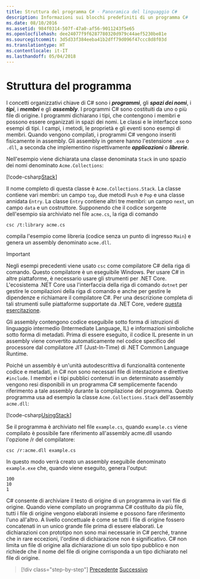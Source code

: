```yaml
---
title: Struttura del programma C# - Panoramica del linguaggio C#
description: Informazioni sui blocchi predefiniti di un programma C#
ms.date: 08/10/2016
ms.assetid: 984f0314-507f-47a0-af56-9011243f5e65
ms.openlocfilehash: dee24077f9f6287780320d979c44aef5230be81e
ms.sourcegitcommit: 3d5d33f384eeba41b2dff79d096f47ccc8d8f03d
ms.translationtype: HT
ms.contentlocale: it-IT
ms.lasthandoff: 05/04/2018
---
```

# <a name="program-structure"></a>Struttura del programma

I concetti organizzativi chiave di C# sono i ***programmi***, gli ***spazi dei nomi***, i ***tipi***, i ***membri*** e gli ***assembly***. I programmi C# sono costituiti da uno o più file di origine. I programmi dichiarano i tipi, che contengono i membri e possono essere organizzati in spazi dei nomi. Le classi e le interfacce sono esempi di tipi. I campi, i metodi, le proprietà e gli eventi sono esempi di membri. Quando vengono compilati, i programmi C# vengono inseriti fisicamente in assembly. Gli assembly in genere hanno l'estensione `.exe` o `.dll`, a seconda che implementino rispettivamente ***applicazioni*** o ***librerie***.

Nell'esempio viene dichiarata una classe denominata `Stack` in uno spazio dei nomi denominato `Acme.Collections`:

[!code-csharp[Stack](../../../samples/snippets/csharp/tour/program-structure/program.cs#L1-L34)]

Il nome completo di questa classe è `Acme.Collections.Stack`. La classe contiene vari membri: un campo `top`, due metodi `Push` e `Pop` e una classe annidata `Entry`. La classe `Entry` contiene altri tre membri: un campo `next`, un campo `data` e un costruttore. Supponendo che il codice sorgente dell'esempio sia archiviato nel file `acme.cs`, la riga di comando

```
csc /t:library acme.cs
```

compila l'esempio come libreria (codice senza un punto di ingresso `Main`) e genera un assembly denominato `acme.dll`.

> [!IMPORTANT]
> Negli esempi precedenti viene usato `csc` come compilatore C# della riga di comando. Questo compilatore è un eseguibile Windows. Per usare C# in altre piattaforme, è necessario usare gli strumenti per .NET Core. L'ecosistema .NET Core usa l'interfaccia della riga di comando `dotnet` per gestire le compilazioni della riga di comando e anche per gestire le dipendenze e richiamare il compilatore C#. Per una descrizione completa di tali strumenti sulle piattaforme supportate da .NET Core, vedere [questa esercitazione](../../core/tutorials/using-with-xplat-cli.md).

Gli assembly contengono codice eseguibile sotto forma di istruzioni di linguaggio intermedio (Intermediate Language, IL) e informazioni simboliche sotto forma di metadati. Prima di essere eseguito, il codice IL presente in un assembly viene convertito automaticamente nel codice specifico del processore dal compilatore JIT (Just-In-Time) di .NET Common Language Runtime.

Poiché un assembly è un'unità autodescrittiva di funzionalità contenente codice e metadati, in C# non sono necessari file di intestazione e direttive `#include`. I membri e i tipi pubblici contenuti in un determinato assembly vengono resi disponibili in un programma C# semplicemente facendo riferimento a tale assembly durante la compilazione del programma. Questo programma usa ad esempio la classe `Acme.Collections.Stack` dell'assembly `acme.dll`:

[!code-csharp[UsingStack](../../../samples/snippets/csharp/tour/program-structure/Program.cs#L38-L52)]

Se il programma è archiviato nel file `example.cs`, quando `example.cs` viene compilato è possibile fare riferimento all'assembly acme.dll usando l'opzione /r del compilatore:

```
csc /r:acme.dll example.cs
```

In questo modo verrà creato un assembly eseguibile denominato `example.exe` che, quando viene eseguito, genera l'output:

```
100
10
1
```

C# consente di archiviare il testo di origine di un programma in vari file di origine. Quando viene compilato un programma C# costituito da più file, tutti i file di origine vengono elaborati insieme e possono fare riferimento l'uno all'altro. A livello concettuale è come se tutti i file di origine fossero concatenati in un unico grande file prima di essere elaborati. Le dichiarazioni con prototipo non sono mai necessarie in C# perché, tranne che in rare eccezioni, l'ordine di dichiarazione non è significativo. C# non limita un file di origine alla dichiarazione di un solo tipo pubblico e non richiede che il nome del file di origine corrisponda a un tipo dichiarato nel file di origine.

>[!div class="step-by-step"]
[Precedente](index.md)
[Successivo](types-and-variables.md)
